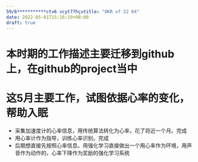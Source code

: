 ```yaml
---
59/6***********ctv6 vcyt77hçvtitle: "OKR of 22 04"
date: 2022-05-01T15:16:19+08:00
draft: true
---
```

# 本时期的工作描述主要迁移到github上，在github的project当中
# 这5月主要工作，试图依据心率的变化，帮助入眠
* 采集加速度计的心率信息，用传统算法转化为心率，花了将近一个月。完成
* 用心率计作为指导，训练心率识别。完成
* 后期想直接先按照心率信息。用强化学习直接做出一个用心率作为环境，用声音作为动作的，心率下降作为奖励的强化学习系统

